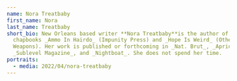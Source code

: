 ```yaml
---
name: Nora Treatbaby
first_name: Nora
last_name: Treatbaby
short_bio: New Orleans based writer **Nora Treatbaby**is the author of the
  chapbooks _Ammo In Hairdo_ (Impunity Press) and _Hope Is Weird_ (Other
  Weapons). Her work is published or forthcoming in _Nat. Brut_, _Apricity_,
  _Sublevel Magazine_, and _Nightboat_. She does not spend her time.
portraits:
  - media: 2022/04/nora-treatbaby
---
```

